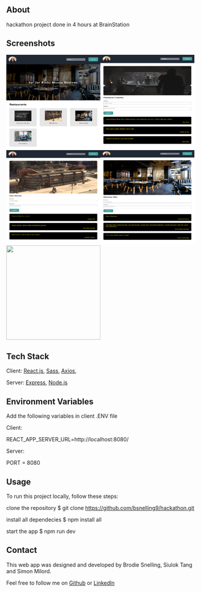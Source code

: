 ## About
hackathon project done in 4 hours at BrainStation


## Screenshots

<img src="https://github.com/bsnelling9/hackathon/blob/main/images/meesareviews.png" width=250rem height=250rem><img src="https://github.com/bsnelling9/hackathon/blob/main/images/meesareviews-chal.png" width=250rem height=250rem><img src="https://github.com/bsnelling9/hackathon/blob/main/images/meesareviews-dex.png" width=250rem height=250rem><img src="https://github.com/bsnelling9/hackathon/blob/main/images/meesareviews-italy.png" width=250rem height=250rem><img src="https://github.com/bsnelling9/hackathon/blob/main/images/meesareviews-nemo.png" width=250rem height=250rem>


## Tech Stack
Client:
[React.js](https://reactjs.org/),
[Sass](https://sass-lang.com/),
[Axios](https://axios-http.com/),

Server:
[Express](https://expressjs.com/),
[Node.js](https://nodejs.org/en/)

## Environment Variables
Add the following variables in client .ENV file

Client: 

REACT_APP_SERVER_URL=http://localhost:8080/
  
Server:
  
PORT = 8080

## Usage
To run this project locally, follow these steps:

clone the repository
$ git clone https://github.com/bsnelling9/hackathon.git

install all dependecies
$ npm install all

start the app
$ npm run dev


## Contact
This web app was designed and developed by Brodie Snelling, Siulok Tang and Simon Milord.

Feel free to follow me on [Github](https://github.com/bsnelling9) or [LinkedIn](https://www.linkedin.com/in/brodie-snelling/)
